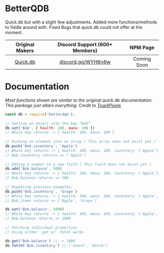 # BetterQDB
Quick.db but with a slight few adjustments.
Added more functions/methods to fiddle around with.
Fixed Bugs that quick.db could not offer at the moment.

|                   Original Makers                  	| Discord Support (600+ Members) 	|   NPM Page  	|
|:--------------------------------------------------:	|:------------------------------:	|:-----------:	|
| [Quick.db](https://www.npmjs.com/package/quick.db) 	|[discord.gg/WYH6n6w](discord.gg/WYH6n6w)| Coming Soon 	|

# Documentation
*Most functions shown are similar to the original quick.db documentation.*
*This package just altars everything. Credit to [TrueXPixels](https://discord.gg/plexidev)*


```js
const db = require('betterdqb');
 
// Setting an object into the key "Bob"
db.set('Bob', { health: 100, mana: 100 })
// Whole key returns -> { health: 100, mana: 100 }
 
// Pushing an element into an array ( This array does not exist yet )
db.push('Bob.inventory', 'Apple')
// Whole key returns -> { health: 100, mana: 100, inventory: ['Apple'] }
// Bob.inventory returns => ['Apple']
 
// Adding a number to a new field ( This field does not exist yet )
db.add('Bob.balance', 500)
// Whole key returns -> { health: 100, mana: 100, inventory: ['Apple'], balance: 500 }
// Bob.balance returns => 500
 
// Repeating previous examples:
db.push('Bob.inventory', 'Grape')
// Whole key returns -> { health: 100, mana: 100, inventory: ['Apple', 'Grape'], balance: 500 }
// Bob.items returns => ['Apple', 'Grape']

db.set('Bob.balance', 1000)
// Whole key returns -> { health: 100, mana: 100, inventory: ['Apple', 'Grape'], balance: 1000 }
// Bob.balance returns => 1000
 
// Fetching individual properties
// Using either .get or .fetch works

db.get('Bob.balance') // -> 1000
db.fetch('Bob.inventory') // ['Sword', 'Watch']
```
